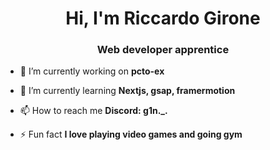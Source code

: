 <h1 align="center">Hi, I'm Riccardo Girone</h1>
<h3 align="center">Web developer apprentice</h3>


-   🔭 I’m currently working on **pcto-ex**

-   🌱 I’m currently learning **Nextjs, gsap, framermotion**

-   📫 How to reach me **Discord: g1n._.**

-   ⚡ Fun fact **I love playing video games and going gym**